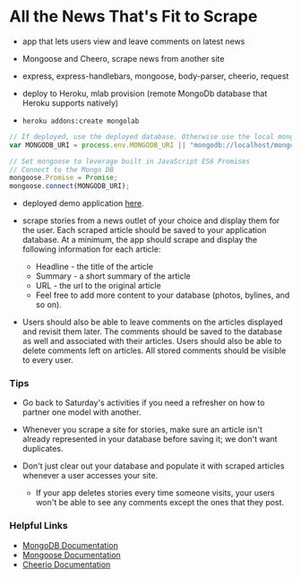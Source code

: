 # All the News That's Fit to Scrape

* app that lets users view and leave comments on latest news
* Mongoose and Cheero, scrape news from another site

* express, express-handlebars, mongoose, body-parser, cheerio, request

* deploy to Heroku, mlab provision (remote MongoDb database that Heroku supports natively)
* `heroku addons:create mongolab`
```js
// If deployed, use the deployed database. Otherwise use the local mongoHeadlines database
var MONGODB_URI = process.env.MONGODB_URI || "mongodb://localhost/mongoHeadlines";

// Set mongoose to leverage built in JavaScript ES6 Promises
// Connect to the Mongo DB
mongoose.Promise = Promise;
mongoose.connect(MONGODB_URI);
```


* deployed demo application [here](http://nyt-mongo-scraper.herokuapp.com/).


* scrape stories from a news outlet of your choice and display them for the user. Each scraped article should be saved to your application database. At a minimum, the app should scrape and display the following information for each article:
     * Headline - the title of the article
     * Summary - a short summary of the article
     * URL - the url to the original article
     * Feel free to add more content to your database (photos, bylines, and so on).

* Users should also be able to leave comments on the articles displayed and revisit them later. The comments should be saved to the database as well and associated with their articles. Users should also be able to delete comments left on articles. All stored comments should be visible to every user.

### Tips

* Go back to Saturday's activities if you need a refresher on how to partner one model with another.

* Whenever you scrape a site for stories, make sure an article isn't already represented in your database before saving it; we don't want duplicates.

* Don't just clear out your database and populate it with scraped articles whenever a user accesses your site.

  * If your app deletes stories every time someone visits, your users won't be able to see any comments except the ones that they post.

### Helpful Links

* [MongoDB Documentation](https://docs.mongodb.com/manual/)
* [Mongoose Documentation](http://mongoosejs.com/docs/api.html)
* [Cheerio Documentation](https://github.com/cheeriojs/cheerio)

